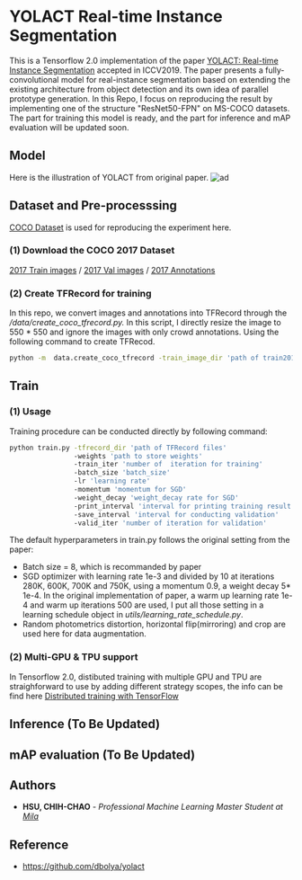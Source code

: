 # YOLACT Real-time Instance Segmentation
This is a Tensorflow 2.0 implementation of the paper [YOLACT: Real-time Instance Segmentation](https://arxiv.org/abs/1904.02689) accepted in ICCV2019. The paper presents a fully-convolutional model for real-instance segmentation based on extending the existing architecture from object detection and its own idea of parallel prototype generation. In this Repo, I focus on reproducing the result by implementing one of the structure "ResNet50-FPN" on MS-COCO datasets. The part for training this model is ready, and the part for inference and mAP evaluation will be updated soon.

## Model
Here is the illustration of YOLACT from original paper.
![ad](https://github.com/leohsuofnthu/Tensorflow-YOLACT/blob/master/images/model.png)

## Dataset and Pre-processsing
[COCO Dataset](http://cocodataset.org/#download) is used for reproducing the experiment here.

### (1) Download the COCO 2017 Dataset
[2017 Train images](http://images.cocodataset.org/zips/train2017.zip)  / [2017 Val images](http://images.cocodataset.org/zips/val2017.zip) / [2017 Annotations](http://images.cocodataset.org/annotations/annotations_trainval2017.zip)

### (2) Create TFRecord for training 
In this repo, we convert images and annotations into TFRecord through the */data/create_coco_tfrecord.py.* In this script, I directly resize the image to 550 * 550 and ignore the images with only crowd annotations. Using the following command to create TFRecod.

```bash
python -m  data.create_coco_tfrecord -train_image_dir 'path of train2017' -val_image_dir 'path of val2017' -train_annotations_file 'path of train annotations' -val_annotations_file 'path of val annotations' -output_dir 'path for output TFRecord'
```
## Train
### (1) Usage
Training procedure can be conducted directly by following command:
```bash
python train.py -tfrecord_dir 'path of TFRecord files'
                -weights 'path to store weights' 
                -train_iter 'number of  iteration for training'
                -batch_size 'batch_size'
                -lr 'learning rate'
                -momentum 'momentum for SGD'
                -weight_decay 'weight_decay rate for SGD'
                -print_interval 'interval for printing training result'
                -save_interval 'interval for conducting validation'
                -valid_iter 'number of iteration for validation'
```
The default hyperparameters in train.py follows the original setting from the paper:
* Batch size = 8, which is recommanded by paper
* SGD optimizer with learning rate 1e-3 and divided by 10 at iterations 280K, 600K, 700K and 750K, using a momentum 0.9, a weight decay 5* 1e-4. In the original implementation of paper, a warm up learning rate 1e-4 and warm up iterations 500 are used, I put all those setting in a learning schedule object in *utils/learning_rate_schedule.py*.
* Random photometrics distortion, horizontal flip(mirroring) and crop are used here for data augmentation.

### (2) Multi-GPU & TPU support
In Tensorflow 2.0, distibuted training with multiple GPU and TPU are straighforward to use by adding different strategy scopes, the info can be find here [Distributed training with TensorFlow](https://www.tensorflow.org/guide/distributed_training)


## Inference (To Be Updated)
## mAP evaluation (To Be Updated)

## Authors

* **HSU, CHIH-CHAO** - *Professional Machine Learning Master Student at [Mila](https://mila.quebec/)* 

## Reference
* https://github.com/dbolya/yolact
